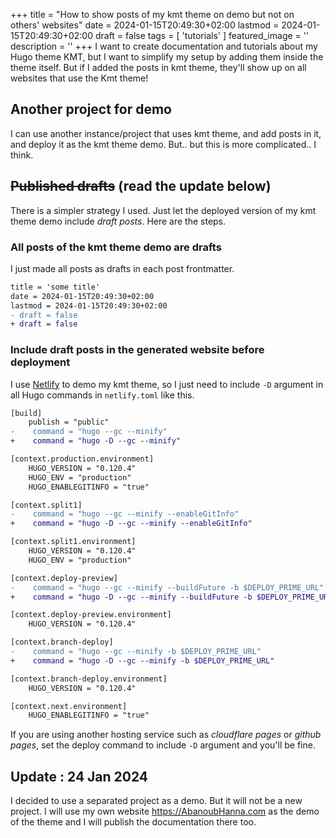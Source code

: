 +++
title = "How to show posts of my kmt theme on demo but not on others' websites"
date = 2024-01-15T20:49:30+02:00
lastmod = 2024-01-15T20:49:30+02:00
draft = false
tags = [
    'tutorials'
    ]
featured_image = ''
description = ''
+++
I want to create documentation and tutorials about my Hugo theme KMT, but I want to simplify my setup by adding them inside the theme itself. But if I added the posts in kmt theme, they'll show up on all websites that use the Kmt theme!

## Another project for demo

I can use another instance/project that uses kmt theme, and add posts in it, and deploy it as the kmt theme demo. But.. but this is more complicated.. I think.

## ~~Published drafts~~ (read the update below)

There is a simpler strategy I used. Just let the deployed version of my kmt theme demo include _draft posts_. Here are the steps.

### All posts of the kmt theme demo are drafts

I just made all posts as drafts in each post frontmatter.

```diff
title = 'some title'
date = 2024-01-15T20:49:30+02:00
lastmod = 2024-01-15T20:49:30+02:00
- draft = false
+ draft = false
```

### Include draft posts in the generated website before deployment

I use [Netlify](https://gohugo-theme-kmt.netlify.app/) to demo my kmt theme, so I just need to include `-D` argument in all Hugo commands in `netlify.toml` like this.

```diff
[build]
    publish = "public"
-    command = "hugo --gc --minify"
+    command = "hugo -D --gc --minify"

[context.production.environment]
    HUGO_VERSION = "0.120.4"
    HUGO_ENV = "production"
    HUGO_ENABLEGITINFO = "true"

[context.split1]
-    command = "hugo --gc --minify --enableGitInfo"
+    command = "hugo -D --gc --minify --enableGitInfo"

[context.split1.environment]
    HUGO_VERSION = "0.120.4"
    HUGO_ENV = "production"

[context.deploy-preview]
-    command = "hugo --gc --minify --buildFuture -b $DEPLOY_PRIME_URL"
+    command = "hugo -D --gc --minify --buildFuture -b $DEPLOY_PRIME_URL"

[context.deploy-preview.environment]
    HUGO_VERSION = "0.120.4"

[context.branch-deploy]
-    command = "hugo --gc --minify -b $DEPLOY_PRIME_URL"
+    command = "hugo -D --gc --minify -b $DEPLOY_PRIME_URL"

[context.branch-deploy.environment]
    HUGO_VERSION = "0.120.4"

[context.next.environment]
    HUGO_ENABLEGITINFO = "true"
```

If you are using another hosting service such as _cloudflare pages_ or _github pages_, set the deploy command to include `-D` argument and you'll be fine.

## Update : 24 Jan 2024

I decided to use a separated project as a demo. But it will not be a new project. I will use my own website <https://AbanoubHanna.com> as the demo of the theme and I will publish the documentation there too.
